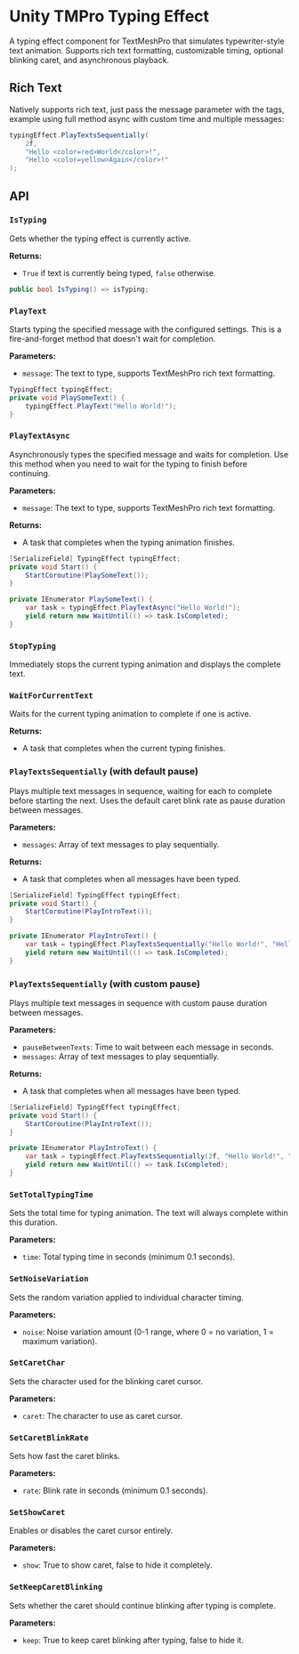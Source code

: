 # Unity TMPro Typing Effect
A typing effect component for TextMeshPro that simulates typewriter-style text animation. Supports rich text formatting, customizable timing, optional blinking caret, and asynchronous playback.

## Rich Text
Natively supports rich text, just pass the message parameter with the tags, example using full method async with custom time and multiple messages:
``` csharp
typingEffect.PlayTextsSequentially(
	2f,
	"Hello <color=red>World</color>!",
	"Hello <color=yellow>Again</color>!"
);
```

## API


### `IsTyping`

 Gets whether the typing effect is currently active.

**Returns:**
- `True` if text is currently being typed, `false` otherwise.

```csharp
public bool IsTyping() => isTyping;
```

### `PlayText`

Starts typing the specified message with the configured settings. This is a fire-and-forget method that doesn't wait for completion.

**Parameters:**
- `message`: The text to type, supports TextMeshPro rich text formatting.

```csharp
TypingEffect typingEffect;
private void PlaySomeText() {
    typingEffect.PlayText("Hello World!");
}
```

### `PlayTextAsync`

Asynchronously types the specified message and waits for completion. Use this method when you need to wait for the typing to finish before continuing.

**Parameters:**
- `message`: The text to type, supports TextMeshPro rich text formatting.

**Returns:**
- A task that completes when the typing animation finishes.

```csharp
[SerializeField] TypingEffect typingEffect;
private void Start() {
	StartCoroutine(PlaySomeText());
}

private IEnumerator PlaySomeText() {
	var task = typingEffect.PlayTextAsync("Hello World!");
	yield return new WaitUntil(() => task.IsCompleted);
}
```

### `StopTyping`

Immediately stops the current typing animation and displays the complete text.


### `WaitForCurrentText`

Waits for the current typing animation to complete if one is active.

**Returns:**
- A task that completes when the current typing finishes.

### `PlayTextsSequentially` (with default pause)

Plays multiple text messages in sequence, waiting for each to complete before starting the next. Uses the default caret blink rate as pause duration between messages.

**Parameters:**
- `messages`: Array of text messages to play sequentially.

**Returns:**
- A task that completes when all messages have been typed.

```csharp
[SerializeField] TypingEffect typingEffect;
private void Start() {
    StartCoroutine(PlayIntroText());
}

private IEnumerator PlayIntroText() {
    var task = typingEffect.PlayTextsSequentially("Hello World!", "Hello Again!");
    yield return new WaitUntil(() => task.IsCompleted);
}
```

### `PlayTextsSequentially` (with custom pause)

Plays multiple text messages in sequence with custom pause duration between messages.

**Parameters:**
- `pauseBetweenTexts`: Time to wait between each message in seconds.
- `messages`: Array of text messages to play sequentially.

**Returns:**
- A task that completes when all messages have been typed.

```csharp
[SerializeField] TypingEffect typingEffect;
private void Start() {
    StartCoroutine(PlayIntroText());
}

private IEnumerator PlayIntroText() {
    var task = typingEffect.PlayTextsSequentially(2f, "Hello World!", "Hello Again!");
    yield return new WaitUntil(() => task.IsCompleted);
}
```

### `SetTotalTypingTime`

Sets the total time for typing animation. The text will always complete within this duration.

**Parameters:**
- `time`: Total typing time in seconds (minimum 0.1 seconds).



### `SetNoiseVariation`

Sets the random variation applied to individual character timing.

**Parameters:**
- `noise`: Noise variation amount (0-1 range, where 0 = no variation, 1 = maximum variation).


### `SetCaretChar`

Sets the character used for the blinking caret cursor.

**Parameters:**
- `caret`: The character to use as caret cursor.


### `SetCaretBlinkRate`

Sets how fast the caret blinks.

**Parameters:**
- `rate`: Blink rate in seconds (minimum 0.1 seconds).


### `SetShowCaret`

Enables or disables the caret cursor entirely.

**Parameters:**
- `show`: True to show caret, false to hide it completely.


### `SetKeepCaretBlinking`

Sets whether the caret should continue blinking after typing is complete.

**Parameters:**
- `keep`: True to keep caret blinking after typing, false to hide it.
